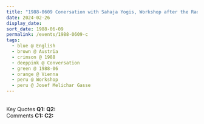 ```yaml
---
title: "1988-0609 Conersation with Sahaja Yogis, Workshop after the Radio Interview, Āśhram, Josef Melichar Gasse 20, Vienna, Austria"
date: 2024-02-26
display_date: 
sort_date: 1988-06-09
permalink: /events/1988-0609-c
tags:
  - blue @ English
  - brown @ Austria
  - crimson @ 1988
  - deeppink @ Conversation
  - green @ 1988-06
  - orange @ Vienna
  - peru @ Workshop
  - peru @ Josef Melichar Gasse
---
```


<br>

<wave-list>
  <list-title color="DarkSeaGreen" width="55">Key Quotes</list-title>
  <list-item color="BlanchedAlmond" width="280"><b>Q1:</b> <i></i></list-item>
  <list-item color="Lavender" width="280"><b>Q2:</b> <i></i></list-item>
</wave-list>

<br>

<wave-list>
  <list-title color="DarkSeaGreen" width="55">Comments</list-title>
  <list-item color="BlanchedAlmond" width="280"><b>C1:</b> <i></i></list-item>
  <list-item color="Lavender" width="280"><b>C2:</b> <i></i></list-item>
</wave-list>